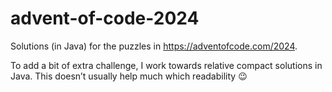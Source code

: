 # advent-of-code-2024
Solutions (in Java) for the puzzles in https://adventofcode.com/2024.

To add a bit of extra challenge, I work towards relative compact solutions in Java. 
This doesn’t usually help much which readability 😉